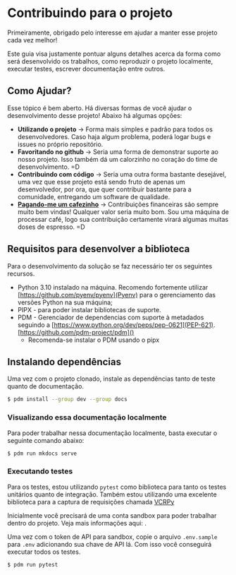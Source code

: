 # Contribuindo para o projeto
Primeiramente, obrigado pelo interesse em ajudar a manter esse projeto cada vez melhor!

Este guia visa justamente pontuar alguns detalhes acerca da forma como será desenvolvido os trabalhos, como reproduzir o projeto localmente, executar testes, escrever documentação entre outros.

## Como Ajudar?
Esse tópico é bem aberto. Há diversas formas de você ajudar o desenvolvimento desse projeto! Abaixo há algumas opções:

* **Utilizando o projeto** -> Forma mais simples e padrão para todos os desenvolvedores. Caso haja algum problema, poderá logar bugs e issues no próprio repositório.
* **Favoritando no github** -> Seria uma forma de demonstrar suporte ao nosso projeto. Isso também dá um calorzinho no coração do time de desenvolvimento. =D
* **Contribuindo com código** -> Seria uma outra forma bastante desejável, uma vez que esse projeto está sendo fruto de apenas um desenvolvedor, por ora, que quer contribuir bastante para a comunidade, entregando um software de qualidade.
* **[Pagando-me um cafezinho](/para_desenvolvedores/pague-me_um_cafezinho)** -> Contribuições financeiras são sempre muito bem vindas! Qualquer valor seria muito bom. Sou uma máquina de processar café, logo sua contribuição certamente virará algumas muitas doses de espresso. =D

## Requisitos para desenvolver a biblioteca
Para o desenvolvimento da solução se faz necessário ter os seguintes recursos.

* Python 3.10 instalado na máquina. Recomendo fortemente utilizar [https://github.com/pyenv/pyenv](Pyenv) para o gerenciamento das versões Python na sua máquina;
* PIPX - para poder instalar bibliotecas de suporte.
* PDM - Gerenciador de dependencias com suporte à metadados seguindo a [https://www.python.org/dev/peps/pep-0621](PEP-621). [https://github.com/pdm-project/pdm]()
    * Recomenda-se instalar o PDM usando o pipx

## Instalando dependências
Uma vez com o projeto clonado, instale as dependências tanto de teste quanto de documentação.

```bash
$ pdm install --group dev --group docs
```

### Visualizando essa documentação localmente
Para poder trabalhar nessa documentação localmente, basta executar o seguinte comando abaixo:

```bash
$ pdm run mkdocs serve
```

### Executando testes
Para os testes, estou utilizando `pytest` como biblioteca para tanto os testes unitários quanto de integração.
Também estou utilizando uma excelente biblioteca para a captura de requisições chamada [VCRPy](http://vcrpy.readthedocs.io)

Inicialmente você precisará de uma conta sandbox para poder trabalhar dentro do projeto. Veja mais informações aqui: [](http://sandbox.asaas.com).

Uma vez com o token de API para sandbox, copie o arquivo `.env.sample` para `.env` adicionando sua chave de API lá. Com isso você conseguirá executar todos os testes.

```bash
$ pdm run pytest
```
